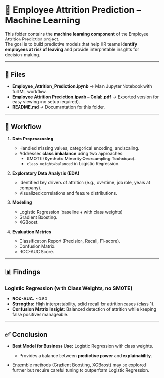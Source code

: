 # 🧠 Employee Attrition Prediction – Machine Learning

This folder contains the **machine learning component** of the Employee Attrition Prediction project.  
The goal is to build predictive models that help HR teams **identify employees at risk of leaving** and provide interpretable insights for decision-making.  

---

## 📂 Files
- **Employee_Attrition_Prediction.ipynb** → Main Jupyter Notebook with full ML workflow.  
- **Employee Attrition Prediction.ipynb – Colab.pdf** → Exported version for easy viewing (no setup required).  
- **README.md** → Documentation for this folder.  

---

## 🔄 Workflow
1. **Data Preprocessing**
   - Handled missing values, categorical encoding, and scaling.  
   - Addressed **class imbalance** using two approaches:  
     - SMOTE (Synthetic Minority Oversampling Technique).  
     - `class_weight=balanced` in Logistic Regression.  

2. **Exploratory Data Analysis (EDA)**
   - Identified key drivers of attrition (e.g., overtime, job role, years at company).  
   - Visualized correlations and feature distributions.  

3. **Modeling**
   - Logistic Regression (baseline + with class weights).  
   - Gradient Boosting.  
   - XGBoost.  

4. **Evaluation Metrics**
   - Classification Report (Precision, Recall, F1-score).  
   - Confusion Matrix.  
   - ROC-AUC Score.  

---

## 📊 Findings

### Logistic Regression (with Class Weights, no SMOTE)
- **ROC-AUC:** ~0.80  
- **Strengths:** High interpretability, solid recall for attrition cases (class 1).  
- **Confusion Matrix Insight:** Balanced detection of attrition while keeping false positives manageable.  

---

## ✅ Conclusion
- **Best Model for Business Use:** Logistic Regression with class weights.  
   - Provides a balance between **predictive power** and **explainability**.  

- Ensemble methods (Gradient Boosting, XGBoost) may be explored further but require careful tuning to outperform Logistic Regression.  

